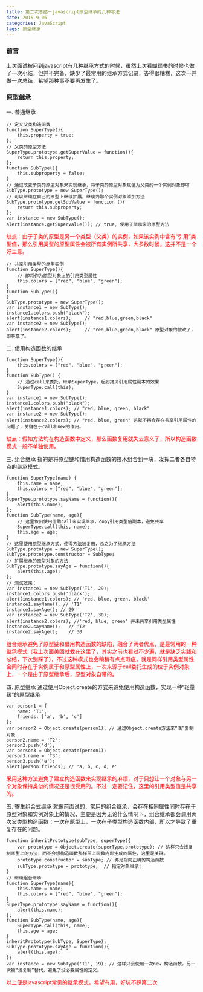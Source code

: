 ```yaml
---
title: 第二次总结－javascript原型继承的几种写法
date: 2015-9-06
categories: JavaScript
tags: 原型继承
---
```


### 前言
上次面试被问到javascript有几种继承方式的时候，虽然上次看蝴蝶书的时候也做了一次小结，但并不完备，缺少了最常用的继承方式记录，答得很糟糕，这次一并做一次总结，希望那种事不要再发生了。

### 原型继承
一. 普通继承
```
// 定义父类构造函数
function SuperType(){
	this.property = true;
};
// 父类的原型方法
SuperType.prototype.getSuperValue = function(){
	return this.property;
};
function SubType(){
	this.subproperty = false;
}
// 通过改变子类的原型对象来实现继承，将子类的原型对象赋值为父类的一个实例对象即可
SubType.prototype = new SuperType();
// 可以继续在自己的原型上继续扩展，继续为那个实例对象添加方法
SubType.prototype.getSubValue = function (){
	return this.subproperty;
};
var instance = new SubType();
alert(instance.getSuperValue()); // true, 使用了继承来的原型方法
```
<p style="color: red">缺点：由于子类的原型是另一个类型（父类）的实例，如果该实例中含有“引用”类型值，那么引用类型的原型属性会被所有实例所共享，大多数时候，这并不是一个好主意。</p>

```
// 共享引用类型的原型实例
function SuperType(){
	// 即将作为原型对象上的引用类型属性
	this.colors = ["red", "blue", "green"];
}
function SubType(){
}
SubType.prototype = new SuperType();
var instance1 = new SubType();
instance1.colors.push("black");
alert(instance1.colors);     // "red,blue,green,black"
var instance2 = new SubType();
alert(instance2.colors);     // "red,blue,green,black" 原型对象的被改了，即共享了。
```

二. 借用构造函数的继承
```
function SuperType(){
	this.colors = ["red", "blue", "green"];
}
function SubType() {
	// 通过call来委托，继承SuperType，起到拷贝引用属性副本的效果
    SuperType.call(this);
}
var instance1 = new SubType();
instance1.colors.push("black");
alert(instance1.colors); // "red, blue, green, black"
var instance2 = new SubType();
alert(instance2.colors); // "red, blue, green" 这就不再会存在共享引用属性的问题了，关键在于call和new的作用。
```
<p style="color: red;">缺点：假如方法均在构造函数中定义，那么函数复用就失去意义了，所以构造函数模式一般不单独使用。</p>

三. 组合继承
指的是将原型链和借用构造函数的技术组合到一块，发挥二者各自特点的继承模式。
```
function SuperType(name) {
	this.name = name;
    this.colors = ["red", "blue", "green"];
}
SuperType.prototype.sayName = function(){
	alert(this.name);
};
function SubType(name, age){
	// 这里依旧使用借助call来实现继承，copy引用类型值副本，避免共享
    SuperType.call(this, name);
    this.age = age;
}
// 这里使用原型继承方式，使得方法被复用，总之为了继承方法
SubType.prototype = new SuperType();
SubType.prototype.constructor = SubType;
// 扩展继承的原型对象的方法
SubType.prototype.sayAge = function(){
	alert(this.age);
};
// 测试效果：
var instance1 = new SubType('T1', 29);
instance1.colors.push('black');
alert(instance1.colors); // 'red, blue, green, black'
instance1.sayName(); // 'T1'
instance1.sayAge(); // 29
var instance2 = new SubType('T2', 30);
alert(instance2.colors); //'red, blue, green' 并未共享引用类型属性
instance2.sayName();   // 'T2'
instance2.sayAge();	   // 30
```
<p style="color: red;">组合继承避免了原型链和借用构造函数的缺陷，融合了两者优点，是最常用的一种继承模式（我上次面美团就栽在这里了，其实之前也看过不少遍，就是缺乏实践和总结，下次别踩了），不过这种模式也会稍稍有点点瑕疵，就是同样引用类型属性会同时存在于实例属于和原型属性上，一次来源于call委托生成的位于实例对象上，一个是由于原型继承后，原型对象自带的。</p>

四. 原型继承
通过使用Object.create的方式来避免使用构造函数，实现一种“轻量级”的原型继承
```
var person1 = {
	name: 'T1',
    friends: ['a', 'b', 'c']
};
var person2 = Object.create(person1); // 通过Object.create方法来“浅”复制对象
person2.name = 'T2';
person2.push('d');
var person3 = Object.create(person1);
person3.name = 'T3';
person3.push('e');
alert(person.friends); // 'a, b, c, d, e'
```
<p style="color: red">采用这种方法避免了建立构造函数来实现继承的麻烦，对于只想让一个对象与另一个对象保持类似的情况还是很受用的。不过一定要记住，这里的引用类型值是共享的。</p>

五. 寄生组合式继承
就像前面说的，常用的组合继承，会存在相同属性同时存在于原型对象和实例对象上的情况，主要是因为无论什么情况下，组合继承都会调用两次父类型构造函数：一次在原型上，一次在子类型构造函数内部，所以才导致了重复存在的问题。
```
function inheritPrototype(subType, superType){
	var prototype = Object.create(superType.prototype); // 这样只会浅复制原型上的方法，而不会想构造函数那样带上函数内部生成的属性，这里是关键。
    prototype.constructor = subType; // 弥足指向正确的构造函数
    subType.prototype = prototype;  // 指定对象继承；
}
// 继续组合继承
function SuperType(name){
	this.name = name;
    this.colors = ["red", "blue", "green"];
}
SuperType.prototype.sayName = function(){
	alert(this.name);
};
function SubType(name, age){
	SuperType.call(this, name);
    this.age = age;
}
inheritPrototype(SubType, SuperType);
SubType.prototype.sayAge = function(){
	alert(this.age);
};
var instance = new SubType('T1', 19); // 这样只会使用一次new 构造函数，另一次被“浅复制”替代，避免了没必要属性的定义。
```

<p style="color: red;">以上便是javascript常见的继承模式，希望有用，好坑不踩第二次</p>
